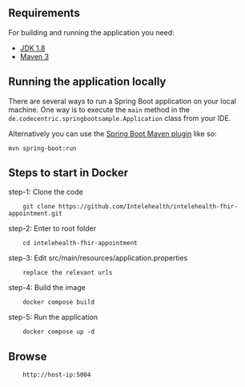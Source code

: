 
## Requirements

For building and running the application you need:

- [JDK 1.8](http://www.oracle.com/technetwork/java/javase/downloads/jdk8-downloads-2133151.html)
- [Maven 3](https://maven.apache.org)

## Running the application locally

There are several ways to run a Spring Boot application on your local machine. One way is to execute the `main` method in the `de.codecentric.springbootsample.Application` class from your IDE.

Alternatively you can use the [Spring Boot Maven plugin](https://docs.spring.io/spring-boot/docs/current/reference/html/build-tool-plugins-maven-plugin.html) like so:

```shell
mvn spring-boot:run
```

## Steps to start in Docker

step-1: Clone the code

        git clone https://github.com/Intelehealth/intelehealth-fhir-appointment.git

step-2: Enter to root folder

        cd intelehealth-fhir-appointment
        
step-3: Edit src/main/resources/application.properties

        replace the relevant urls

step-4: Build the image

        docker compose build

step-5: Run the application

        docker compose up -d


## Browse

        http://host-ip:5004
